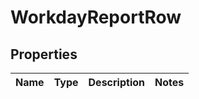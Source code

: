 
# WorkdayReportRow

## Properties
Name | Type | Description | Notes
------------ | ------------- | ------------- | -------------



